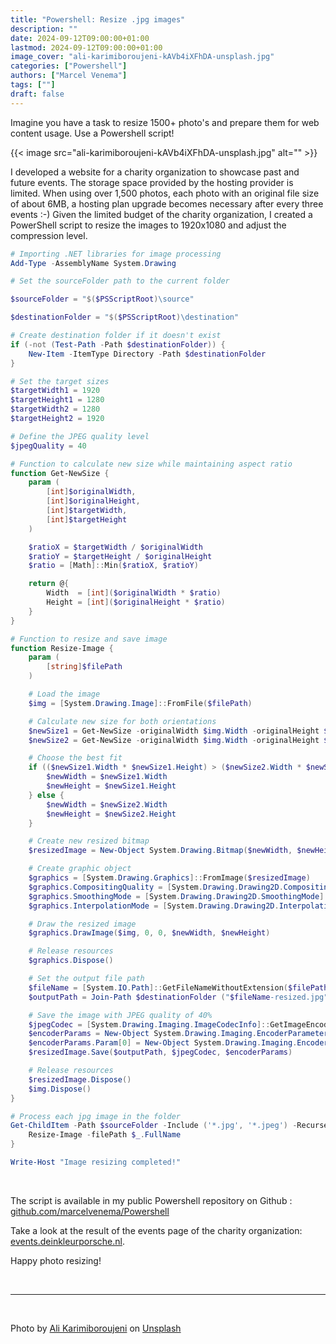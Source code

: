 ```yaml
---
title: "Powershell: Resize .jpg images"
description: ""
date: 2024-09-12T09:00:00+01:00
lastmod: 2024-09-12T09:00:00+01:00
image_cover: "ali-karimiboroujeni-kAVb4iXFhDA-unsplash.jpg"
categories: ["Powershell"]
authors: ["Marcel Venema"] 
tags: [""]
draft: false
---
```


Imagine you have a task to resize 1500+ photo's and prepare them for web content usage. Use a Powershell script! 

<!--more-->
{{< image src="ali-karimiboroujeni-kAVb4iXFhDA-unsplash.jpg" alt="" >}}

I developed a website for a charity organization to showcase past and future events. The storage space provided by the hosting provider is limited. When using over 1,500 photos, each photo with an original file size of about 6MB, a hosting plan upgrade becomes necessary after every three events :-) Given the limited budget of the charity organization, I created a PowerShell script to resize the images to 1920x1080 and adjust the compression level. 

```powershell
# Importing .NET libraries for image processing
Add-Type -AssemblyName System.Drawing

# Set the sourceFolder path to the current folder

$sourceFolder = "$($PSScriptRoot)\source"

$destinationFolder = "$($PSScriptRoot)\destination"

# Create destination folder if it doesn't exist
if (-not (Test-Path -Path $destinationFolder)) {
    New-Item -ItemType Directory -Path $destinationFolder
}

# Set the target sizes
$targetWidth1 = 1920
$targetHeight1 = 1280
$targetWidth2 = 1280
$targetHeight2 = 1920

# Define the JPEG quality level
$jpegQuality = 40

# Function to calculate new size while maintaining aspect ratio
function Get-NewSize {
    param (
        [int]$originalWidth,
        [int]$originalHeight,
        [int]$targetWidth,
        [int]$targetHeight
    )

    $ratioX = $targetWidth / $originalWidth
    $ratioY = $targetHeight / $originalHeight
    $ratio = [Math]::Min($ratioX, $ratioY)

    return @{
        Width  = [int]($originalWidth * $ratio)
        Height = [int]($originalHeight * $ratio)
    }
}

# Function to resize and save image
function Resize-Image {
    param (
        [string]$filePath
    )

    # Load the image
    $img = [System.Drawing.Image]::FromFile($filePath)

    # Calculate new size for both orientations
    $newSize1 = Get-NewSize -originalWidth $img.Width -originalHeight $img.Height -targetWidth $targetWidth1 -targetHeight $targetHeight1
    $newSize2 = Get-NewSize -originalWidth $img.Width -originalHeight $img.Height -targetWidth $targetWidth2 -targetHeight $targetHeight2

    # Choose the best fit
    if (($newSize1.Width * $newSize1.Height) > ($newSize2.Width * $newSize2.Height)) {
        $newWidth = $newSize1.Width
        $newHeight = $newSize1.Height
    } else {
        $newWidth = $newSize2.Width
        $newHeight = $newSize2.Height
    }

    # Create new resized bitmap
    $resizedImage = New-Object System.Drawing.Bitmap($newWidth, $newHeight)

    # Create graphic object
    $graphics = [System.Drawing.Graphics]::FromImage($resizedImage)
    $graphics.CompositingQuality = [System.Drawing.Drawing2D.CompositingQuality]::HighQuality
    $graphics.SmoothingMode = [System.Drawing.Drawing2D.SmoothingMode]::HighQuality
    $graphics.InterpolationMode = [System.Drawing.Drawing2D.InterpolationMode]::HighQualityBicubic

    # Draw the resized image
    $graphics.DrawImage($img, 0, 0, $newWidth, $newHeight)

    # Release resources
    $graphics.Dispose()

    # Set the output file path
    $fileName = [System.IO.Path]::GetFileNameWithoutExtension($filePath)
    $outputPath = Join-Path $destinationFolder ("$fileName-resized.jpg")

    # Save the image with JPEG quality of 40%
    $jpegCodec = [System.Drawing.Imaging.ImageCodecInfo]::GetImageEncoders() | Where-Object { $_.MimeType -eq 'image/jpeg' }
    $encoderParams = New-Object System.Drawing.Imaging.EncoderParameters(1)
    $encoderParams.Param[0] = New-Object System.Drawing.Imaging.EncoderParameter([System.Drawing.Imaging.Encoder]::Quality, $jpegQuality)
    $resizedImage.Save($outputPath, $jpegCodec, $encoderParams)

    # Release resources
    $resizedImage.Dispose()
    $img.Dispose()
}

# Process each jpg image in the folder
Get-ChildItem -Path $sourceFolder -Include ('*.jpg', '*.jpeg') -Recurse | ForEach-Object {
    Resize-Image -filePath $_.FullName
}

Write-Host "Image resizing completed!"

```
<br/>


The script is available in my public Powershell repository on Github : [github.com/marcelvenema/Powershell](https://github.com/marcelvenema/Powershell)<br/>


Take a look at the result of the events page of the charity organization: [events.deinkleurporsche.nl](https://events.deinkleurporsche.nl).<br/>

Happy photo resizing!
<br/>

&nbsp;

---
&nbsp;

Photo by <a href="https://unsplash.com/@alikarimiboroujeni?utm_content=creditCopyText&utm_medium=referral&utm_source=unsplash">Ali Karimiboroujeni</a> on <a href="https://unsplash.com/photos/a-man-taking-a-picture-of-himself-in-a-mirror-kAVb4iXFhDA?utm_content=creditCopyText&utm_medium=referral&utm_source=unsplash">Unsplash</a>
  
&nbsp;